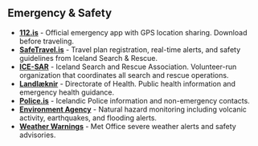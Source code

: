 ## Emergency & Safety

- **<a href="https://112.is" target="_blank">112.is</a>** - Official emergency app with GPS location sharing. Download before traveling.
- **<a href="https://safetravel.is" target="_blank">SafeTravel.is</a>** - Travel plan registration, real-time alerts, and safety guidelines from Iceland Search & Rescue.
- **<a href="https://icesar.com" target="_blank">ICE-SAR</a>** - Iceland Search and Rescue Association. Volunteer-run organization that coordinates all search and rescue operations.
- **<a href="https://www.landlaeknir.is/english" target="_blank">Landlæknir</a>** - Directorate of Health. Public health information and emergency health guidance.
- **<a href="https://logreglan.is/english" target="_blank">Police.is</a>** - Icelandic Police information and non-emergency contacts.
- **<a href="https://ust.is/the-environment-agency-of-iceland" target="_blank">Environment Agency</a>** - Natural hazard monitoring including volcanic activity, earthquakes, and flooding alerts.
- **<a href="https://en.vedur.is/weather/warnings" target="_blank">Weather Warnings</a>** - Met Office severe weather alerts and safety advisories.